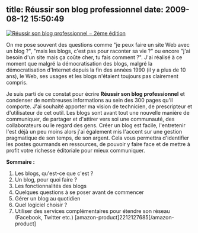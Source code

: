 title: Réussir son blog professionnel
date: 2009-08-12 15:50:49
---

[![Réussir son blog professionnel − 2ème édition](https://oncletom.io/images/2009/08/reussir-son-blog-professionnel-2eme-edition-nq8-252x300.png)](http://amzn.to/blog-professionnel)

On me pose souvent des questions comme "je peux faire un site Web avec un blog ?", "mais les blogs, c'est pas pour raconter sa vie ?" ou encore "j'ai  besoin d'un site mais ça coûte cher, tu fais comment ?". J'ai réalisé à ce moment que malgré la démocratisation des blogs, malgré la démocratisation d'Internet depuis la fin des années 1990 (il y a plus de 10 ans), le Web, ses usages et les blogs n'étaient toujours pas clairement compris.

Je suis parti de ce constat pour écrire **Réussir son blog professionnel** et condenser de nombreuses informations au sein des 300 pages qu'il comporte. J'ai souhaité apporter ma vision de technicien, de prescripteur et d'utilisateur de cet outil. Les blogs sont avant tout une nouvelle manière de communiquer, de partager et d'attirer vers soi une communauté, des collaborateurs ou le regard des gens.
Créer un blog est facile, l'entretenir l'est déjà un peu moins alors j'ai également mis l'accent sur une gestion pragmatique de son temps, de son argent. Cela vous permettra d'identifier les postes gourmands en ressources, de pouvoir y faire face et de mettre à profit votre richesse éditoriale pour mieux communiquer.

**Sommaire :**

1.  Les blogs, qu'est-ce que c'est ?
2.  Un blog, pour quoi faire ?
3.  Les fonctionnalités des blogs
4.  Quelques questions à se poser avant de commencer
5.  Gérer un blog au quotidien
6.  Quel logiciel choisir ?
7.  Utiliser des services complémentaires pour étendre son réseau (Facebook, Twitter etc.)
[amazon-product]2212127685[/amazon-product]